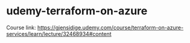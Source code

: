# udemy-terraform-on-azure
Course link: https://gjensidige.udemy.com/course/terraform-on-azure-services/learn/lecture/32468934#content

